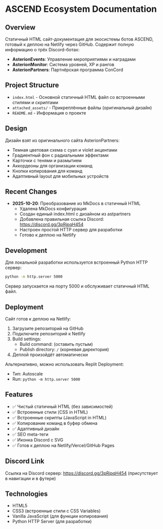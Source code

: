 # ASCEND Ecosystem Documentation

## Overview
Статичный HTML сайт-документация для экосистемы ботов ASCEND, готовый к деплою на Netlify через GitHub. Содержит полную информацию о трёх Discord-ботах:
- **AsterionEvents**: Управление мероприятиями и наградами
- **AsterionMonitor**: Система уровней, XP и рангов
- **AsterionPartners**: Партнёрская программа ConCord

## Project Structure
- `index.html` - Основной статичный HTML файл со встроенными стилями и скриптами
- `attached_assets/` - Прикреплённые файлы (оригинальный дизайн)
- `README.md` - Информация о проекте

## Design
Дизайн взят из оригинального сайта AsterionPartners:
- Темная цветовая схема с cyan и violet акцентами
- Градиентный фон с радиальными эффектами
- Карточки с тенями и размытием
- Аккордеоны для организации команд
- Кнопки копирования для команд
- Адаптивный layout для мобильных устройств

## Recent Changes
- **2025-10-20**: Преобразование из MkDocs в статичный HTML
  - Удалена MkDocs конфигурация
  - Создан единый index.html с дизайном из astpartners
  - Добавлена правильная ссылка Discord: https://discord.gg/3pRjpqH454
  - Настроен простой HTTP сервер для разработки
  - Готово к деплою на Netlify

## Development
Для локальной разработки используется встроенный Python HTTP сервер:
```bash
python -m http.server 5000
```

Сервер запускается на порту 5000 и обслуживает статичный HTML файл.

## Deployment
Сайт готов к деплою на Netlify:
1. Загрузите репозиторий на GitHub
2. Подключите репозиторий к Netlify
3. Build settings:
   - Build command: (оставить пустым)
   - Publish directory: `/` (корневая директория)
4. Деплой произойдёт автоматически

Альтернативно, можно использовать Replit Deployment:
- Тип: Autoscale
- Run: `python -m http.server 5000`

## Features
- ✅ Чистый статичный HTML (без зависимостей)
- ✅ Встроенные стили (CSS in HTML)
- ✅ Встроенные скрипты (JavaScript in HTML)
- ✅ Копирование команд в буфер обмена
- ✅ Адаптивный дизайн
- ✅ SEO meta-теги
- ✅ Иконка Discord с SVG
- ✅ Готов к деплою на Netlify/Vercel/GitHub Pages

## Discord Link
Ссылка на Discord сервер: https://discord.gg/3pRjpqH454
(присутствует в навигации и в футере)

## Technologies
- HTML5
- CSS3 (встроенные стили с CSS Variables)
- Vanilla JavaScript (для функции копирования)
- Python HTTP Server (для разработки)
